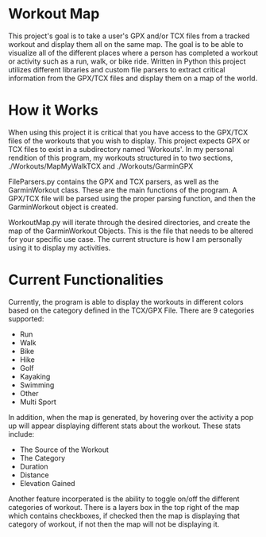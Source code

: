 # Workout Map

This project's goal is to take a user's GPX and/or TCX files from a tracked workout and display them all on the same map. The goal is to be able to visualize all of the different places where a person has completed a workout or activity such as a run, walk, or bike ride. Written in Python this project utilizes different libraries and custom file parsers to extract critical information from the GPX/TCX files and display them on a map of the world.

# How it Works

When using this project it is critical that you have access to the GPX/TCX files of the workouts that you wish to display. This project expects GPX or TCX files to exist in a subdirectory named 'Workouts'. In my personal rendition of this program, my workouts structured in to two sections, ./Workouts/MapMyWalkTCX and ./Workouts/GarminGPX

FileParsers.py contains the GPX and TCX parsers, as well as the GarminWorkout class. These are the main functions of the program. A GPX/TCX file will be parsed using the proper parsing function, and then the GarminWorkout object is created. 

WorkoutMap.py will iterate through the desired directories, and create the map of the GarminWorkout Objects. This is the file that needs to be altered for your specific use case. The current structure is how I am personally using it to display my activities.

# Current Functionalities
Currently, the program is able to display the workouts in different colors based on the category defined in the TCX/GPX File. There are 9 categories supported:
 - Run
 - Walk
 - Bike
 - Hike
 - Golf
 - Kayaking
 - Swimming
 - Other
 - Multi Sport

 In addition, when the map is generated, by hovering over the activity a pop up will appear displaying different stats about the workout. These stats include:
 - The Source of the Workout
 - The Category
 - Duration
 - Distance
 - Elevation Gained

Another feature incorperated is the ability to toggle on/off the different categories of workout. There is a layers box in the top right of the map which contains checkboxes, if checked then the map is displaying that category of workout, if not then the map will not be displaying it. 
